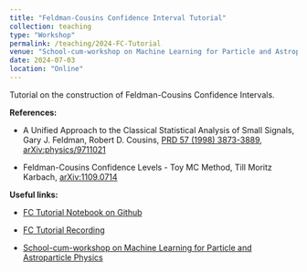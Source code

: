 ```yaml
---
title: "Feldman-Cousins Confidence Interval Tutorial"
collection: teaching
type: "Workshop"
permalink: /teaching/2024-FC-Tutorial
venue: "School-cum-workshop on Machine Learning for Particle and Astroparticle Physics"
date: 2024-07-03
location: "Online"
---
```


Tutorial on the construction of Feldman-Cousins Confidence Intervals. 

**References:**

- A Unified Approach to the Classical Statistical Analysis of Small Signals, Gary J. Feldman, Robert D. Cousins, [PRD 57 (1998) 3873-3889](https://doi.org/10.1103/PhysRevD.57.3873), [arXiv:physics/9711021](https://arxiv.org/abs/physics/9711021v2)

- Feldman-Cousins Confidence Levels - Toy MC Method, Till Moritz Karbach, [arXiv:1109.0714](https://arxiv.org/abs/1109.0714v1)

**Useful links:**

- [FC Tutorial Notebook on Github](https://github.com/aknayak/ml4hep-stat-iop/blob/main/FC_intervals_bounded_gaussian.ipynb)

- [FC Tutorial Recording](https://drive.iopb.res.in/index.php/s/FG6HxjdoZyeqr8H?dir=undefined&path=%2F&openfile=5628428) 

- [School-cum-workshop on Machine Learning for Particle and Astroparticle Physics](https://iopb.res.in/ml4hep/index.php)